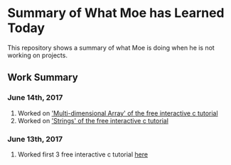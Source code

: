 # Summary of What Moe has Learned Today

This repository shows a summary of what Moe is doing when he is not working on projects.

## Work Summary
### June 14th, 2017
1. Worked on ['Multi-dimensional Array' of the free interactive c tutorial](https://www.learn-c.org/en/Multidimensional_Arrays)
2. Worked on ['Strings' of the free interactive c tutorial](https://www.learn-c.org/en/Strings)

### June 13th, 2017
1. Worked first 3 free interactive c tutorial [here](https://www.learn-c.org/)


